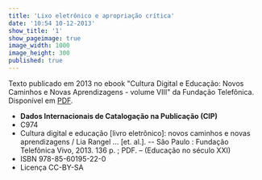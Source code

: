 ```yaml
---
title: 'Lixo eletrônico e apropriação crítica'
date: '10:54 10-12-2013'
show_title: '1'
show_pageimage: true
image_width: 1000
image_height: 300
published: true
---
```


Texto publicado em 2013 no ebook "Cultura Digital e Educação: Novos Caminhos e Novas Aprendizagens - volume VIII" da Fundação Telefônica. Disponível em [PDF](FF_Cultura-Digital-e-Educacao.pdf).

* **Dados Internacionais de Catalogação na Publicação (CIP)**
* C974
* Cultura digital e educação [livro eletrônico]: novos caminhos e novas aprendizagens / Lia Rangel ... [et. al.]. -- São Paulo : Fundação Telefônica Vivo, 2013. 136 p. ; PDF. – (Educação no século XXI)
* ISBN 978-85-60195-22-0
* Licença CC-BY-SA
